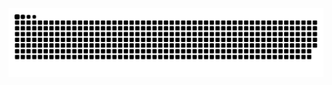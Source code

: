 <picture>
  <source media="(prefers-color-scheme: dark)" srcset="https://raw.githubusercontent.com/zch233/zch233/output/github-snake-dark.svg" />
  <source media="(prefers-color-scheme: light)" srcset="https://raw.githubusercontent.com/zch233/zch233/output/github-snake.svg" />
  <img alt="github-snake" src="https://raw.githubusercontent.com/zch233/zch233/output/github-snake.svg" />
</picture>